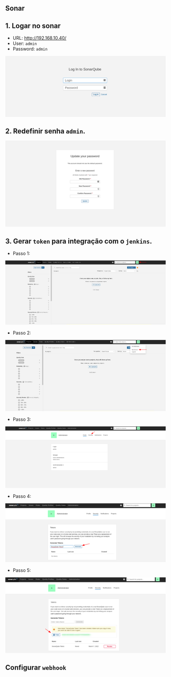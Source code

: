 ## Sonar

## 1. Logar no sonar

- URL: http://192.168.10.40/
- User: `admin`
- Password: `admin`

<p align="center">
  <img alt="Sonar" src="../../data/sonar-images/sonar-admin-1.png">
</p>

## 2. Redefinir senha `admin`.

<p align="center">
  <img alt="Sonar" src="../../data/sonar-images/sonar-admin-2.png">
</p>

## 3. Gerar `token` para integração com o `jenkins`.

- Passo 1:

<p align="center">
  <img alt="Sonar" src="../../data/sonar-images/sonar-admin-3.png">
</p>

- Passo 2:

<p align="center">
  <img alt="Sonar" src="../../data/sonar-images/sonar-admin-4.png">
</p>

- Passo 3:

<p align="center">
  <img alt="Sonar" src="../../data/sonar-images/sonar-admin-5.png">
</p>

- Passo 4:

<p align="center">
  <img alt="Sonar" src="../../data/sonar-images/sonar-admin-6.png">
</p>

- Passo 5:

<p align="center">
  <img alt="Sonar" src="../../data/sonar-images/sonar-admin-7.png">
</p>

## Configurar `webhook`

